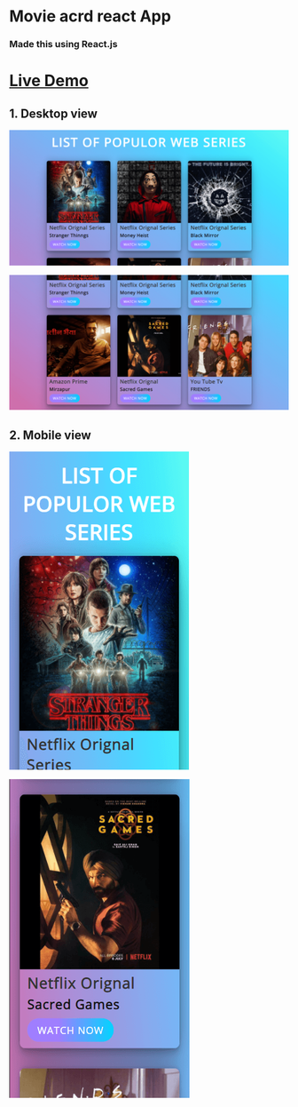 # Movie acrd react App

### Made this using React.js

# [Live Demo](https://ddepu11.github.io/movie-card-react-app/)

## 1. Desktop view

![desktop_view_1](https://github.com/ddepu11/movie-card-react-app/blob/master/snapshots/1.png)

![desktop_view_1](https://github.com/ddepu11/movie-card-react-app/blob/master/snapshots/2.png)

## 2. Mobile view

![mobile_view_1](https://github.com/ddepu11/movie-card-react-app/blob/master/snapshots/3.png)

![mobile_view_1](https://github.com/ddepu11/movie-card-react-app/blob/master/snapshots/4.png)
